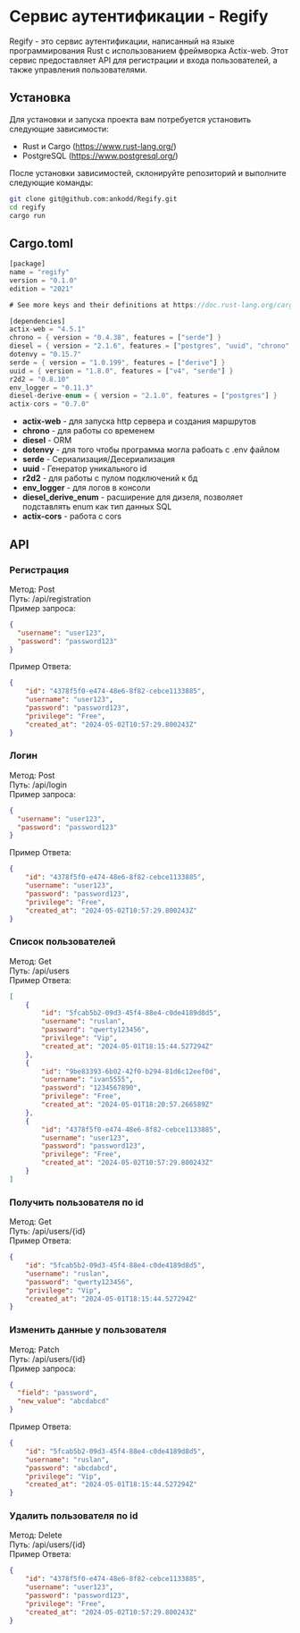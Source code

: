 # Сервис аутентификации - Regify

Regify - это сервис аутентификации, написанный на языке программирования Rust с использованием фреймворка Actix-web. Этот сервис предоставляет API для регистрации и входа пользователей, а также управления пользователями.

## Установка

Для установки и запуска проекта вам потребуется установить следующие зависимости:

- Rust и Cargo (https://www.rust-lang.org/)
- PostgreSQL (https://www.postgresql.org/)

После установки зависимостей, склонируйте репозиторий и выполните следующие команды:

```bash
git clone git@github.com:ankodd/Regify.git
cd regify
cargo run
```
## Cargo.toml
```rust
[package]
name = "regify"
version = "0.1.0"
edition = "2021"

# See more keys and their definitions at https://doc.rust-lang.org/cargo/reference/manifest.html

[dependencies]
actix-web = "4.5.1"
chrono = { version = "0.4.38", features = ["serde"] }
diesel = { version = "2.1.6", features = ["postgres", "uuid", "chrono", "r2d2"] }
dotenvy = "0.15.7"
serde = { version = "1.0.199", features = ["derive"] }
uuid = { version = "1.8.0", features = ["v4", "serde"] }
r2d2 = "0.8.10"
env_logger = "0.11.3"
diesel-derive-enum = { version = "2.1.0", features = ["postgres"] }
actix-cors = "0.7.0"
```

- **actix-web** - для запуска http сервера и создания маршрутов  
- **chrono** - для работы со временем  
- **diesel** - ORM  
- **dotenvy** - для того чтобы программа могла рабоать с .env файлом  
- **serde** - Сериализация/Десериализация  
- **uuid** - Генератор уникального id  
- **r2d2** - для работы с пулом подключений к бд  
- **env_logger** - для логов в консоли  
- **diesel_derive_enum** - расширение для дизеля, позволяет подставлять enum как тип данных SQL
- **actix-cors** - работа с cors

## API
### Регистрация
Метод: Post  
Путь: /api/registration  
Пример запроса:  
```json
{
  "username": "user123",
  "password": "password123"
}
```  
Пример Ответа:  
```json
{
    "id": "4378f5f0-e474-48e6-8f82-cebce1133885",
    "username": "user123",
    "password": "password123",
    "privilege": "Free",
    "created_at": "2024-05-02T10:57:29.800243Z"
}
```
### Логин
Метод: Post  
Путь: /api/login    
Пример запроса:  
```json
{
  "username": "user123",
  "password": "password123"
}
```  
Пример Ответа:  
```json
{
    "id": "4378f5f0-e474-48e6-8f82-cebce1133885",
    "username": "user123",
    "password": "password123",
    "privilege": "Free",
    "created_at": "2024-05-02T10:57:29.800243Z"
}
```
### Список пользователей
Метод: Get  
Путь: /api/users  
Пример Ответа:  
```json
[
    {
        "id": "5fcab5b2-09d3-45f4-88e4-c0de4189d8d5",
        "username": "ruslan",
        "password": "qwerty123456",
        "privilege": "Vip",
        "created_at": "2024-05-01T18:15:44.527294Z"
    },
    {
        "id": "9be83393-6b02-42f0-b294-81d6c12eef0d",
        "username": "ivan5555",
        "password": "1234567890",
        "privilege": "Free",
        "created_at": "2024-05-01T18:20:57.266589Z"
    },
    {
        "id": "4378f5f0-e474-48e6-8f82-cebce1133885",
        "username": "user123",
        "password": "password123",
        "privilege": "Free",
        "created_at": "2024-05-02T10:57:29.800243Z"
    }
]
```
### Получить пользователя по id
Метод: Get  
Путь: /api/users/{id}  
Пример Ответа:  
```json
{
    "id": "5fcab5b2-09d3-45f4-88e4-c0de4189d8d5",
    "username": "ruslan",
    "password": "qwerty123456",
    "privilege": "Vip",
    "created_at": "2024-05-01T18:15:44.527294Z"
}
```
### Изменить данные у пользователя
Метод: Patch  
Путь: /api/users/{id}  
Пример запроса:  
```json
{
  "field": "password",
  "new_value": "abcdabcd"
}
```  
Пример Ответа:  
```json
{
    "id": "5fcab5b2-09d3-45f4-88e4-c0de4189d8d5",
    "username": "ruslan",
    "password": "abcdabcd",
    "privilege": "Vip",
    "created_at": "2024-05-01T18:15:44.527294Z"
}
```
### Удалить пользователя по id
Метод: Delete  
Путь: /api/users/{id}  
Пример Ответа:  
```json
{
    "id": "4378f5f0-e474-48e6-8f82-cebce1133885",
    "username": "user123",
    "password": "password123",
    "privilege": "Free",
    "created_at": "2024-05-02T10:57:29.800243Z"
}
```
